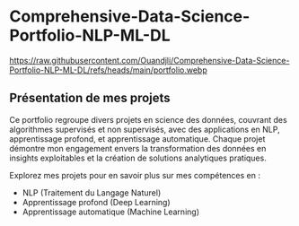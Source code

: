 # Comprehensive-Data-Science-Portfolio-NLP-ML-DL
https://raw.githubusercontent.com/Ouandjli/Comprehensive-Data-Science-Portfolio-NLP-ML-DL/refs/heads/main/portfolio.webp

## Présentation de mes projets
Ce portfolio regroupe divers projets en science des données, couvrant des algorithmes supervisés et non supervisés, avec des applications en NLP, apprentissage profond, et apprentissage automatique. Chaque projet démontre mon engagement envers la transformation des données en insights exploitables et la création de solutions analytiques pratiques.

Explorez mes projets pour en savoir plus sur mes compétences en :
- NLP (Traitement du Langage Naturel)
- Apprentissage profond (Deep Learning)
- Apprentissage automatique (Machine Learning)
